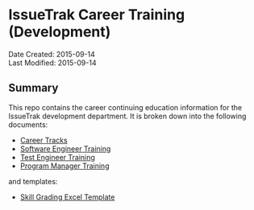 # IssueTrak Career Training (Development)

Date Created: 2015-09-14  
Last Modified: 2015-09-14  

## Summary

This repo contains the career continuing education information for the IssueTrak development department. It is broken down into the following documents:

* [Career Tracks](career-tracks.md)
* [Software Engineer Training](software-engineer-training.md)
* [Test Engineer Training](test-engineer-training.md)
* [Program Manager Training](program-manager-training.md)

and templates:

* [Skill Grading Excel Template](https://github.com/IssueTrak/career-training/raw/master/skill-grading-template.xlsx)